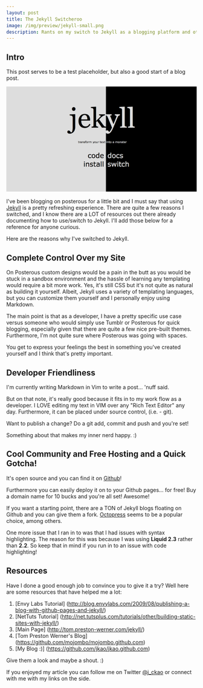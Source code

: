 ```yaml
---
layout: post
title: The Jekyll Switcheroo
image: /img/preview/jekyll-small.png
description: Rants on my switch to Jekyll as a blogging platform and other goodies
---
```


Intro
------

This post serves to be a test placeholder, but also a good start of a
blog post.

<div class="center">
  <img alt="Jekyll" src="/img/jekyll.png" />
</div>

I've been blogging on posterous for a little bit and I must say that
using [Jekyll](http://jekyllrb.com/) is a pretty refreshing experience. There are quite a few
reasons I switched, and I know there are a LOT of resources out there
already documenting how to use/switch to Jekyll. I'll add those below
for a reference for anyone curious.

Here are the reasons why I've switched to Jekyll.

Complete Control Over my Site
---------------------------------
On Posterous custom designs would be a pain in the butt as you would be
stuck in a sandbox environment and the hassle of learning any templating
would require a bit more work. Yes, it's still CSS but it's not quite as
natural as building it yourself. Albeit, Jekyll uses a variety of
templating languages, but you can customize them yourself and I
personally enjoy using Markdown.

The main point is that as a developer, I have a pretty specific use case
versus someone who would simply use Tumblr or Posterous for quick
blogging, especially given that there are quite a few nice pre-built
themes. Furthermore, I'm not quite sure where Posterous was going with
spaces.

You get to express your feelings the best in something you've created
yourself and I think that's pretty important.

Developer Friendliness
---------------------------------
I'm currently writing Markdown in Vim to write a post... 'nuff said.

But on that note, it's really good because it fits in to my work flow as
a developer. I LOVE editing my text in VIM over any "Rich Text Editor"
any day. Furthermore, it can be placed under source control, (i.e. -
git).

Want to publish a change? Do a git add, commit and push and you're set!

Something about that makes my inner nerd happy. :)

Cool Community and Free Hosting and a Quick Gotcha!
---------------------------------
It's open source and you can find it on [Github](https://github.com/mojombo/jekyll)!

Furthermore you can easily deploy it on to your Github pages... for
free! Buy a domain name for 10 bucks and you're all set! Awesome!

If you want a starting point, there are a TON of Jekyll blogs floating
on Github and you can give them a fork. [Octopress](https://github.com/imathis/octopress) 
seems to be a popular choice, among others.

One more issue that I ran in to was that I had issues with syntax
highlighting. The reason for this was because I was using **Liquid
2.3** rather than **2.2**. So keep that in mind if you run in to an issue with
code highlighting!

Resources
---------------------------------
Have I done a good enough job to convince you to give it a try? Well
here are some resources that have helped me a lot:

1. [Envy Labs Tutorial] (http://blog.envylabs.com/2009/08/publishing-a-blog-with-github-pages-and-jekyll/)
2. [NetTuts Tutorial] (http://net.tutsplus.com/tutorials/other/building-static-sites-with-jekyll/)
3. [Main Page] (http://tom.preston-werner.com/jekyll/)
4. [Tom Preston Werner's Blog] (https://github.com/mojombo/mojombo.github.com)
5. [My Blog :)] (https://github.com/jkao/jkao.github.com)

Give them a look and maybe a shout. :)

If you enjoyed my article you can follow me on Twitter [@j_ckao](twitter.com/#!/j_ckao)
or connect with me with my links on the side.
